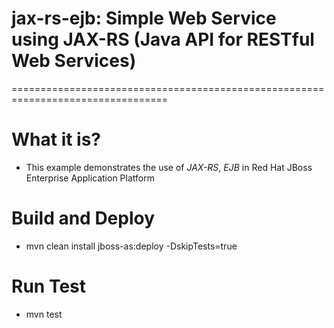 # jax-rs-ejb: Simple Web Service using JAX-RS (Java API for RESTful Web Services)
=================================================================================

# What it is?
* This example demonstrates the use of *JAX-RS*, *EJB* in Red Hat JBoss Enterprise Application Platform

# Build and Deploy
* mvn clean install jboss-as:deploy -DskipTests=true

# Run Test
* mvn test